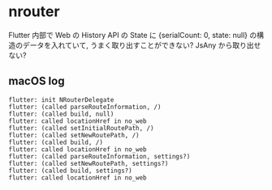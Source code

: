 # nrouter

Flutter 内部で Web の History API の State に {serialCount: 0, state: null}
の構造のデータを入れていて, うまく取り出すことができない? JsAny
から取り出せない?

## macOS log

```
flutter: init NRouterDelegate
flutter: (called parseRouteInformation, /)
flutter: (called build, null)
flutter: called locationHref in no_web
flutter: (called setInitialRoutePath, /)
flutter: (called setNewRoutePath, /)
flutter: (called build, /)
flutter: called locationHref in no_web
flutter: (called parseRouteInformation, settings?)
flutter: (called setNewRoutePath, settings?)
flutter: (called build, settings?)
flutter: called locationHref in no_web
```
